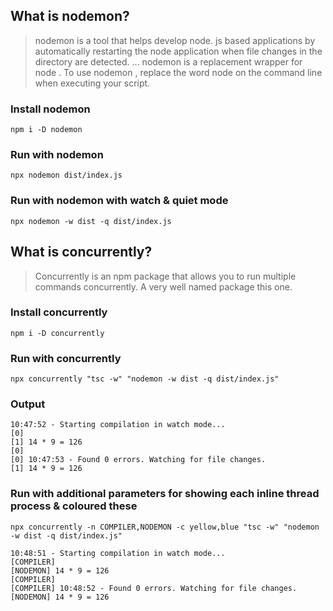 
## What is nodemon?
> nodemon is a tool that helps develop node. js based applications by automatically restarting the node application when file changes in the directory are detected. ... nodemon is a replacement wrapper for node . To use nodemon , replace the word node on the command line when executing your script.
> 
### Install nodemon
`npm i -D nodemon`
### Run with nodemon
`npx nodemon dist/index.js`
### Run with nodemon with watch & quiet mode
`npx nodemon -w dist -q dist/index.js`
## What is concurrently?
> Concurrently is an npm package that allows you to run multiple commands concurrently. A very well named package this one.
### Install concurrently
`npm i -D concurrently`
### Run with concurrently
`npx concurrently "tsc -w" "nodemon -w dist -q dist/index.js"`

### Output
```
10:47:52 - Starting compilation in watch mode...
[0] 
[1] 14 * 9 = 126
[0] 
[0] 10:47:53 - Found 0 errors. Watching for file changes.
[1] 14 * 9 = 126
```
### Run with additional parameters for showing each inline thread process & coloured these
`npx concurrently -n COMPILER,NODEMON -c yellow,blue "tsc -w" "nodemon -w dist -q dist/index.js"`
```node
10:48:51 - Starting compilation in watch mode...
[COMPILER] 
[NODEMON] 14 * 9 = 126
[COMPILER] 
[COMPILER] 10:48:52 - Found 0 errors. Watching for file changes.
[NODEMON] 14 * 9 = 126
```
